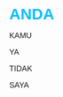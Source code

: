 <!DOCTYPE html>
<html>
<head>
  <title>ANDA & KAMU</title>
  <style>
    body {
      font-family: Arial, sans-serif;
    }
    h1 {
      cursor: pointer;
      color: DeepSkyBlue;
      margin: 5px 0;
    p {
      cursor: pointer;
      color: LightSlateGray;
      margin: 5px 0;
    }
    .hidden {
      display: none;
    }
    .ya {
      color: green;
      font-weight: bold;
    }
    .tidak {
      color: red;
      font-weight: bold;
    }
  </style>
</head>
<body>
  <h1 onclick="toggleAnda()">ANDA</h1>
  <div id="andaContent" class="hidden">
    <p onclick="toggleKamu()">KAMU</p>
    <div id="kamuContent" class="hidden">
      <p>YA</p>
      <p>TIDAK</p>
    </div>
    <p>SAYA</p>
  </div>
  <script>
    function toggleAnda() {
      const andaContent = document.getElementById("andaContent");
      andaContent.classList.toggle("hidden");
    }
    function toggleKamu() {
      const kamuContent = document.getElementById("kamuContent");
      kamuContent.classList.toggle("hidden");
    }
  </script>
</body>
</html>
